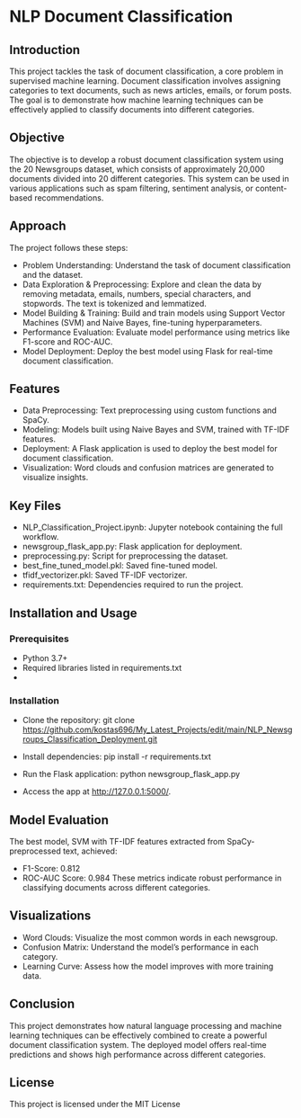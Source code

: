 # NLP Document Classification


## Introduction
This project tackles the task of document classification, a core problem in supervised machine learning. Document classification involves assigning categories to text documents, such as news articles, emails, or forum posts. The goal is to demonstrate how machine learning techniques can be effectively applied to classify documents into different categories.

## Objective
The objective is to develop a robust document classification system using the 20 Newsgroups dataset, which consists of approximately 20,000 documents divided into 20 different categories. This system can be used in various applications such as spam filtering, sentiment analysis, or content-based recommendations.

## Approach
The project follows these steps:

- Problem Understanding: Understand the task of document classification and the dataset.
- Data Exploration & Preprocessing: Explore and clean the data by removing metadata, emails, numbers, special characters, and stopwords. The text is tokenized and lemmatized.
- Model Building & Training: Build and train models using Support Vector Machines (SVM) and Naive Bayes, fine-tuning hyperparameters.
- Performance Evaluation: Evaluate model performance using metrics like F1-score and ROC-AUC.
- Model Deployment: Deploy the best model using Flask for real-time document classification.
  
## Features
- Data Preprocessing: Text preprocessing using custom functions and SpaCy.
- Modeling: Models built using Naive Bayes and SVM, trained with TF-IDF features.
- Deployment: A Flask application is used to deploy the best model for document classification.
- Visualization: Word clouds and confusion matrices are generated to visualize insights.
  
## Key Files
- NLP_Classification_Project.ipynb: Jupyter notebook containing the full workflow.
- newsgroup_flask_app.py: Flask application for deployment.
- preprocessing.py: Script for preprocessing the dataset.
- best_fine_tuned_model.pkl: Saved fine-tuned model.
- tfidf_vectorizer.pkl: Saved TF-IDF vectorizer.
- requirements.txt: Dependencies required to run the project.
  
## Installation and Usage
### Prerequisites
- Python 3.7+
- Required libraries listed in requirements.txt
- 
### Installation
- Clone the repository:
git clone https://github.com/kostas696/My_Latest_Projects/edit/main/NLP_Newsgroups_Classification_Deployment.git

- Install dependencies:
pip install -r requirements.txt

- Run the Flask application:
python newsgroup_flask_app.py

- Access the app at http://127.0.0.1:5000/.

## Model Evaluation
The best model, SVM with TF-IDF features extracted from SpaCy-preprocessed text, achieved:
- F1-Score: 0.812
- ROC-AUC Score: 0.984
These metrics indicate robust performance in classifying documents across different categories.

## Visualizations
- Word Clouds: Visualize the most common words in each newsgroup.
- Confusion Matrix: Understand the model’s performance in each category.
- Learning Curve: Assess how the model improves with more training data.
  
## Conclusion
This project demonstrates how natural language processing and machine learning techniques can be effectively combined to create a powerful document classification system. The deployed model offers real-time predictions and shows high performance across different categories.

## License
This project is licensed under the MIT License
